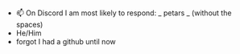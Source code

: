 - 📫 On Discord I am most likely to respond: _ petars _ (without the spaces)
- He/Him
- forgot I had a github until now

<!---
PetarS/PetarS is a ✨ special ✨ repository because its `README.md` (this file) appears on your GitHub profile.
You can click the Preview link to take a look at your changes. (no way thanks)
--->
